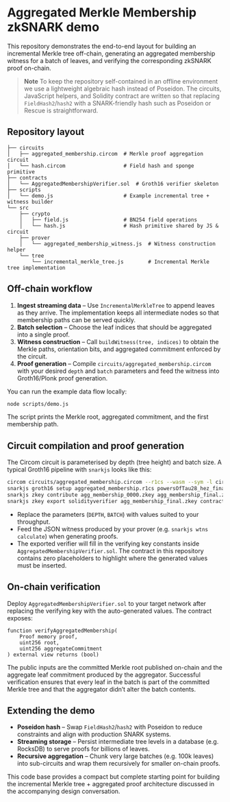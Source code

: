 # Aggregated Merkle Membership zkSNARK demo

This repository demonstrates the end-to-end layout for building an incremental Merkle tree off-chain, generating an aggregated membership witness for a batch of leaves, and verifying the corresponding zkSNARK proof on-chain.

> **Note**
> To keep the repository self-contained in an offline environment we use a lightweight algebraic hash instead of Poseidon. The circuits, JavaScript helpers, and Solidity contract are written so that replacing `FieldHash2`/`hash2` with a SNARK-friendly hash such as Poseidon or Rescue is straightforward.

## Repository layout

```
├── circuits
│   ├── aggregated_membership.circom  # Merkle proof aggregation circuit
│   └── hash.circom                   # Field hash and sponge primitive
├── contracts
│   └── AggregatedMembershipVerifier.sol  # Groth16 verifier skeleton
├── scripts
│   └── demo.js                       # Example incremental tree + witness builder
└── src
    ├── crypto
    │   ├── field.js                  # BN254 field operations
    │   └── hash.js                   # Hash primitive shared by JS & circuit
    ├── prover
    │   └── aggregated_membership_witness.js  # Witness construction helper
    └── tree
        └── incremental_merkle_tree.js        # Incremental Merkle tree implementation
```

## Off-chain workflow

1. **Ingest streaming data** – Use `IncrementalMerkleTree` to append leaves as they arrive. The implementation keeps all intermediate nodes so that membership paths can be served quickly.
2. **Batch selection** – Choose the leaf indices that should be aggregated into a single proof.
3. **Witness construction** – Call `buildWitness(tree, indices)` to obtain the Merkle paths, orientation bits, and aggregated commitment enforced by the circuit.
4. **Proof generation** – Compile `circuits/aggregated_membership.circom` with your desired `depth` and `batch` parameters and feed the witness into Groth16/Plonk proof generation.

You can run the example data flow locally:

```bash
node scripts/demo.js
```

The script prints the Merkle root, aggregated commitment, and the first membership path.

## Circuit compilation and proof generation

The Circom circuit is parameterised by depth (tree height) and batch size. A typical Groth16 pipeline with `snarkjs` looks like this:

```bash
circom circuits/aggregated_membership.circom --r1cs --wasm --sym -l circuits -D DEPTH=32 -D BATCH=1024
snarkjs groth16 setup aggregated_membership.r1cs powersOfTau28_hez_final_20.ptau agg_membership_0000.zkey
snarkjs zkey contribute agg_membership_0000.zkey agg_membership_final.zkey
snarkjs zkey export solidityverifier agg_membership_final.zkey contracts/AggregatedMembershipVerifier.sol
```

* Replace the parameters (`DEPTH`, `BATCH`) with values suited to your throughput.
* Feed the JSON witness produced by your prover (e.g. `snarkjs wtns calculate`) when generating proofs.
* The exported verifier will fill in the verifying key constants inside `AggregatedMembershipVerifier.sol`. The contract in this repository contains zero placeholders to highlight where the generated values must be inserted.

## On-chain verification

Deploy `AggregatedMembershipVerifier.sol` to your target network after replacing the verifying key with the auto-generated values. The contract exposes:

```solidity
function verifyAggregatedMembership(
    Proof memory proof,
    uint256 root,
    uint256 aggregateCommitment
) external view returns (bool)
```

The public inputs are the committed Merkle root published on-chain and the aggregate leaf commitment produced by the aggregator. Successful verification ensures that every leaf in the batch is part of the committed Merkle tree and that the aggregator didn’t alter the batch contents.

## Extending the demo

* **Poseidon hash** – Swap `FieldHash2`/`hash2` with Poseidon to reduce constraints and align with production SNARK systems.
* **Streaming storage** – Persist intermediate tree levels in a database (e.g. RocksDB) to serve proofs for billions of leaves.
* **Recursive aggregation** – Chunk very large batches (e.g. 100k leaves) into sub-circuits and wrap them recursively for smaller on-chain proofs.

This code base provides a compact but complete starting point for building the incremental Merkle tree + aggregated proof architecture discussed in the accompanying design conversation.
